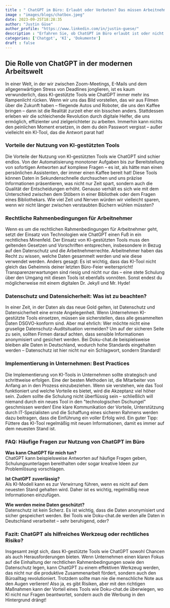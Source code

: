 ```yaml
---
title : " ChatGPT im Büro: Erlaubt oder Verboten? Das müssen Arbeitnehmer wissen"
image : "images/blogs/chatbox.jpeg"
date: 2023-09-25T18:28:35
author: "Justin Güse"
author_profile: "https://www.linkedin.com/in/justin-guese/"
description : "Erfahren Sie, ob ChatGPT im Büro erlaubt ist oder nicht. Wir klären rechtliche Aspekte, Datenschutz und Produktivität. Wichtige Informationen für Arbeitnehmer!"
categories: ['Chatgpt', 'KI', 'Dokumente']
draft : false
---
```


## Die Rolle von ChatGPT in der modernen Arbeitswelt

In einer Welt, in der wir zwischen Zoom-Meetings, E-Mails und dem allgegenwärtigen Stress von Deadlines jonglieren, ist es kaum verwunderlich, dass KI-gestützte Tools wie ChatGPT immer mehr ins Rampenlicht rücken. Wenn wir uns das Bild vorstellen, das wir aus Filmen über die Zukunft haben – fliegende Autos und Roboter, die uns den Kaffee bringen – dann ist die Realität zurzeit eher ein bisschen anders. Stattdessen erleben wir die schleichende Revolution durch digitale Helfer, die uns ermöglich, effizienter und zielgerichteter zu arbeiten. Immerhin kann nichts den peinlichen Moment ersetzen, in dem du dein Passwort vergisst – außer vielleicht ein KI-Tool, das die Antwort parat hat!

### Vorteile der Nutzung von KI-gestützten Tools

Die Vorteile der Nutzung von KI-gestützten Tools wie ChatGPT sind schier endlos. Von der Automatisierung monotoner Aufgaben bis zur Bereitstellung von sofortigen Antworten auf komplexe Fragen – es ist, als hätte man einen persönlichen Assistenten, der immer einen Kaffee bereit hat! Diese Tools können Daten in Sekundenschnelle durchsuchen und uns präzise Informationen präsentieren, was nicht nur Zeit spart, sondern auch die Qualität der Entscheidungen erhöht. Genauso verhält es sich wie mit dem Unterschied zwischen dem Stöbern in einer Bibliothek oder dem Fragen eines Bibliothekars. Wie viel Zeit und Nerven würden wir vielleicht sparen, wenn wir nicht länger zwischen verstaubten Büchern wühlen müssten?

### Rechtliche Rahmenbedingungen für Arbeitnehmer

Wenn es um die rechtlichen Rahmenbedingungen für Arbeitnehmer geht, setzt der Einsatz von Technologien wie ChatGPT einen Fuß in ein rechtliches Minenfeld. Der Einsatz von KI-gestützten Tools muss den geltenden Gesetzen und Vorschriften entsprechen, insbesondere in Bezug auf den Datenschutz und die Arbeitnehmerrechte. Arbeitnehmer haben das Recht zu wissen, welche Daten gesammelt werden und wie diese verwendet werden. Anders gesagt: Es ist wichtig, dass das KI-Tool nicht gleich das Geheimnis deiner letzten Büro-Feier weiterspricht! Transparenzerwartungen sind riesig und nicht nur das – eine stete Schulung über den Umgang mit diesen Tools ist ebenfalls vonnöten. Sonst endest du möglicherweise mit einem digitalen Dr. Jekyll und Mr. Hyde!

### Datenschutz und Datensicherheit: Was ist zu beachten?

In einer Zeit, in der Daten als das neue Gold gelten, ist Datenschutz und Datensicherheit eine ernste Angelegenheit. Wenn Unternehmen KI-gestützte Tools einsetzen, müssen sie sicherstellen, dass alle gesammelten Daten DSGVO-konform sind. Aber mal ehrlich: Wer möchte nicht eine gruselige Datenschutz-Auditsituation vermeiden? Um auf der sicheren Seite zu sein, sollten Firmen darauf achten, dass sensible Informationen anonymisiert und gesichert werden. Bei Doku-chat.de beispielsweise bleiben alle Daten in Deutschland, wodurch hohe Standards eingehalten werden – Datenschutz ist hier nicht nur ein Schlagwort, sondern Standard!

### Implementierung in Unternehmen: Best Practices

Die Implementierung von KI-Tools in Unternehmen sollte strategisch und schrittweise erfolgen. Eine der besten Methoden ist, die Mitarbeiter von Anfang an in den Prozess einzubeziehen. Wenn sie verstehen, wie das Tool funktioniert und welche Vorteile es bietet, wird die Akzeptanz viel höher sein. Zudem sollte die Schulung nicht überflüssig sein – schließlich will niemand durch ein neues Tool in den "technologischen Dschungel" geschmissen werden! Eine klare Kommunikation der Vorteile, Unterstützung durch IT-Spezialisten und die Schaffung eines sicheren Rahmens werden dazu beitragen, dass die Einführung ein voller Erfolg wird. Ein guter Tipp: Füttere das KI-Tool regelmäßig mit neuen Informationen, damit es immer auf dem neuesten Stand ist.

### FAQ: Häufige Fragen zur Nutzung von ChatGPT im Büro

**Was kann ChatGPT für mich tun?**  
ChatGPT kann beispielsweise Antworten auf häufige Fragen geben, Schulungsunterlagen bereithalten oder sogar kreative Ideen zur Problemlösung vorschlagen.

**Ist ChatGPT zuverlässig?**  
Als KI-Modell kann es zur Verwirrung führen, wenn es nicht auf dem neuesten Stand gehalten wird. Daher ist es wichtig, regelmäßig neue Informationen einzufügen.

**Wie werden meine Daten geschützt?**  
Datenschutz ist kein Scherz. Es ist wichtig, dass die Daten anonymisiert und sicher gespeichert werden. Bei Tools wie Doku-chat.de werden alle Daten in Deutschland verarbeitet – sehr beruhigend, oder?

### Fazit: ChatGPT als hilfreiches Werkzeug oder rechtliches Risiko?

Insgesamt zeigt sich, dass KI-gestützte Tools wie ChatGPT sowohl Chancen als auch Herausforderungen bieten. Wenn Unternehmen einen klaren Fokus auf die Einhaltung der rechtlichen Rahmenbedingungen sowie den Datenschutz legen, kann ChatGPT zu einem effektiven Werkzeug werden, das nicht nur die produktive Zusammenarbeit fördert, sondern auch den Büroalltag revolutioniert. Trotzdem sollte man nie die menschliche Note aus den Augen verlieren! Also ja, es gibt Risiken, aber mit den richtigen Maßnahmen kann der Vorteil eines Tools wie Doku-chat.de überwiegen, wo KI nicht nur Fragen beantwortet, sondern auch die Werbung in den Hintergrund drängt!